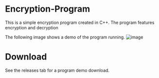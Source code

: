 # Encryption-Program

This is a simple encryption program created in C++.
The program features encryption and decryption


The following image shows a demo of the program running.
![image](https://github.com/user-attachments/assets/7ef47e88-158a-4bac-a34a-075acc028d3d)


# Download
See the releases tab for a program demo download.

